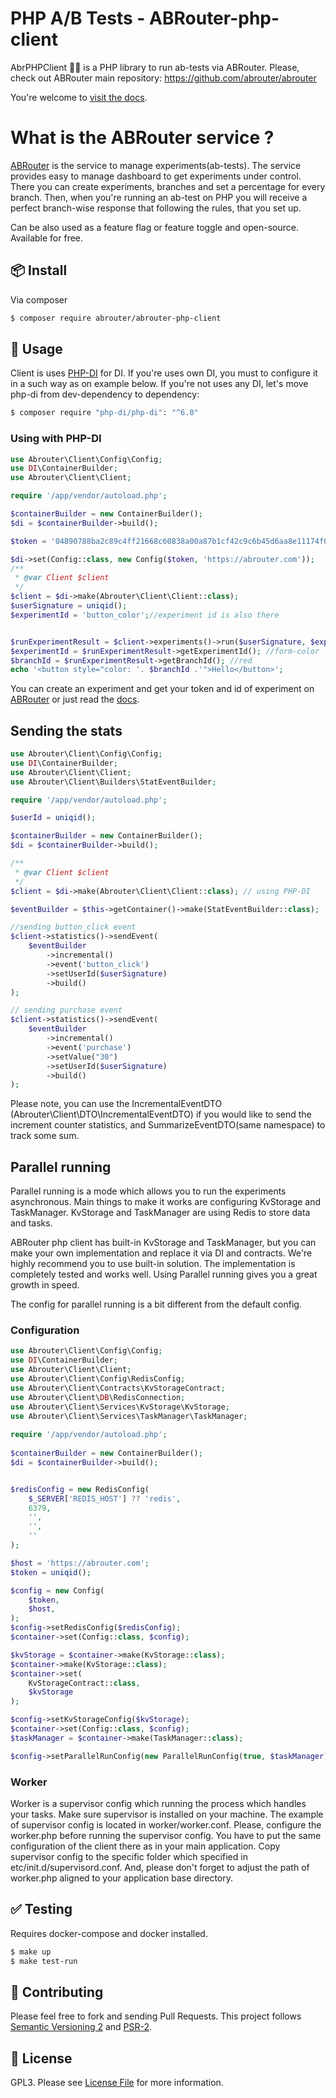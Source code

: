 # PHP A/B Tests - ABRouter-php-client

AbrPHPClient :construction_worker_woman: is a PHP library to run ab-tests via ABRouter. Please, check out ABRouter main repository: https://github.com/abrouter/abrouter

You're welcome to [visit the docs](https://docs.abrouter.com).

# What is the ABRouter service ? 

[ABRouter](https://abrouter.com) is the service to manage experiments(ab-tests). The service provides easy to manage dashboard to get experiments under control.
There you can create experiments, branches and set a percentage for every branch. Then, when you're running an ab-test on PHP you will receive a perfect branch-wise response that following the rules, that you set up.

Can be also used as a feature flag or feature toggle and open-source.
Available for free. 

## :package: Install
Via composer

``` bash
$ composer require abrouter/abrouter-php-client
```

## :rocket: Usage

Client is uses [PHP-DI](https://github.com/PHP-DI/PHP-DI) for DI. If you're uses own DI, you must to configure it in a such way as on example below. 
If you're not uses any DI, let's move php-di from dev-dependency to dependency:
``` bash
$ composer require "php-di/php-di": "^6.0"
```

### Using with PHP-DI

```php
use Abrouter\Client\Config\Config;
use DI\ContainerBuilder;
use Abrouter\Client\Client;

require '/app/vendor/autoload.php';

$containerBuilder = new ContainerBuilder();
$di = $containerBuilder->build();

$token = '04890788ba2c89c4ff21668c60838a00a87b1cf42c9c6b45d6aa8e11174f0d5762b16b6c09b6b822'; //you can find your token in ABRouter dashboard

$di->set(Config::class, new Config($token, 'https://abrouter.com'));
/**
 * @var Client $client
 */
$client = $di->make(Abrouter\Client\Client::class);
$userSignature = uniqid();
$experimentId = 'button_color';//experiment id is also there


$runExperimentResult = $client->experiments()->run($userSignature, $experimentId);
$experimentId = $runExperimentResult->getExperimentId(); //form-color
$branchId = $runExperimentResult->getBranchId(); //red
echo '<button style="color: '. $branchId .'">Hello</button>';
```

You can create an experiment and get your token and id of experiment on [ABRouter](https://abrouter.com) or just read the [docs](https://abrouter.com/en/docs). 

## Sending the stats

```php
use Abrouter\Client\Config\Config;
use DI\ContainerBuilder;
use Abrouter\Client\Client;
use Abrouter\Client\Builders\StatEventBuilder;

require '/app/vendor/autoload.php';

$userId = uniqid();

$containerBuilder = new ContainerBuilder();
$di = $containerBuilder->build();

/**
 * @var Client $client
 */
$client = $di->make(Abrouter\Client\Client::class); // using PHP-DI

$eventBuilder = $this->getContainer()->make(StatEventBuilder::class);

//sending button_click event
$client->statistics()->sendEvent(
    $eventBuilder
        ->incremental()
        ->event('button_click')
        ->setUserId($userSignature)
        ->build()
);

// sending purchase event
$client->statistics()->sendEvent(
    $eventBuilder
        ->incremental()
        ->event('purchase')
        ->setValue("30")
        ->setUserId($userSignature)
        ->build()
);
```

Please note, you can use the IncrementalEventDTO (Abrouter\Client\DTO\IncrementalEventDTO) if you would like to send the increment counter statistics, and SummarizeEventDTO(same namespace) to track some sum. 


## Parallel running

Parallel running is a mode which allows you to run the experiments asynchronous. 
Main things to make it works are configuring KvStorage and TaskManager. 
KvStorage and TaskManager are using Redis to store data and tasks.


ABRouter php client has built-in KvStorage and TaskManager, but you can make your own implementation and replace it via DI and contracts.
We're highly recommend you to use built-in solution. The implementation is completely tested and works well. Using Parallel running gives you a great growth in speed.


The config for parallel running is a bit different from the default config.


### Configuration
```php
use Abrouter\Client\Config\Config;
use DI\ContainerBuilder;
use Abrouter\Client\Client;
use Abrouter\Client\Config\RedisConfig;
use Abrouter\Client\Contracts\KvStorageContract;
use Abrouter\Client\DB\RedisConnection;
use Abrouter\Client\Services\KvStorage\KvStorage;
use Abrouter\Client\Services\TaskManager\TaskManager;
        
require '/app/vendor/autoload.php';
        
$containerBuilder = new ContainerBuilder();
$di = $containerBuilder->build();


$redisConfig = new RedisConfig(
    $_SERVER['REDIS_HOST'] ?? 'redis',
    6379,
    '',
    '',
    ''
);

$host = 'https://abrouter.com';
$token = uniqid();

$config = new Config(
    $token,
    $host,
);
$config->setRedisConfig($redisConfig);
$container->set(Config::class, $config);

$kvStorage = $container->make(KvStorage::class);
$container->make(KvStorage::class);
$container->set(
    KvStorageContract::class,
    $kvStorage
);

$config->setKvStorageConfig($kvStorage);
$container->set(Config::class, $config);
$taskManager = $container->make(TaskManager::class);

$config->setParallelRunConfig(new ParallelRunConfig(true, $taskManager));
```

### Worker

Worker is a supervisor config which running the process which handles your tasks. 
Make sure supervisor is installed on your machine. The example of supervisor config is located in worker/worker.conf.
Please, configure the worker.php before running the supervisor config. 
You have to put the same configuration of the client there as in your main application.
Copy supervisor config to the specific folder which specified in etc/init.d/supervisord.conf. 
And, please don't forget to adjust the path of worker.php aligned to your application base directory.

## :white_check_mark: Testing
Requires docker-compose and docker installed.

``` bash
$ make up
$ make test-run
```

## :wrench: Contributing

Please feel free to fork and sending Pull Requests. This project follows [Semantic Versioning 2](http://semver.org) and [PSR-2](http://www.php-fig.org/psr/psr-2/).

## :page_facing_up: License

GPL3. Please see [License File](LICENSE) for more information.
